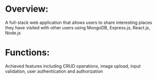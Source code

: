 # Overview:
A full-stack web application that allows users to share interesting places they have visited with other users using
MongoDB, Express.js, React.js, Node.js
# Functions:
Achieved features including CRUD operations, image upload, input validation, user authentication and authorization
 
